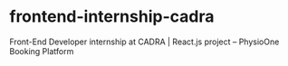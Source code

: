 # frontend-internship-cadra
Front-End Developer internship at CADRA | React.js project – PhysioOne Booking Platform
